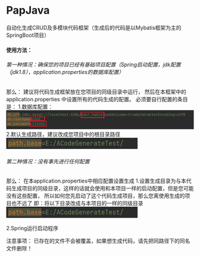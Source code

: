 # PapJava
自动化生成CRUD及多模块代码框架（生成后的代码是以Mybatis框架为主的SpringBoot项目）

#### 使用方法：
###### 第一种情况：确保您的项目已经有基础项目配置（Spring启动配置，jdk配置（jdk1.8），application.properties的数据库配置）
那么：
建议将代码生成框架放在您项目的同级目录中运行，
然后在本框架中的application.properties 
中设置所有的代码生成的配置。
必须要自行配置的条目是：
1.数据库配置：
![img.png](img.png)
2.默认生成路径，建议改成您项目中的根目录路径
![img_1.png](img_1.png)

###### 第二种情况：没有事先进行任何配置
那么：
在本application.properties中相应配置设置生成
1.设置生成目录为与本代码生成项目的同级目录，这样的话就会使用和本项目一样的启动配置，但是您可能没有这些配置，
所以如何您先启动了这个代码生成项目，那么您离使用生成的项目也不远了
即：将以下目录改成与本项目的一样的同级目录
![img_1.png](img_1.png)

2.Spring运行启动程序


注意事项：
已存在的文件不会被覆盖，如果想生成代码，请先把同路径下的同名文件删除！

